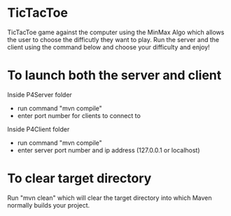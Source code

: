 # TicTacToe
 TicTacToe game against the computer using the MinMax Algo which allows the user to choose the difficutly they want to play. Run the server and the client using the command below and choose your difficulty and enjoy!

# To launch both the server and client
 
 Inside P4Server folder
  - run command "mvn compile"
  - enter port number for clients to connect to
 
 Inside P4Client folder
  - run command "mvn compile"
  - enter server port number and ip address (127.0.0.1 or localhost)
  
# To clear target directory
 Run "mvn clean" which will clear the target directory into which Maven normally builds your project.
